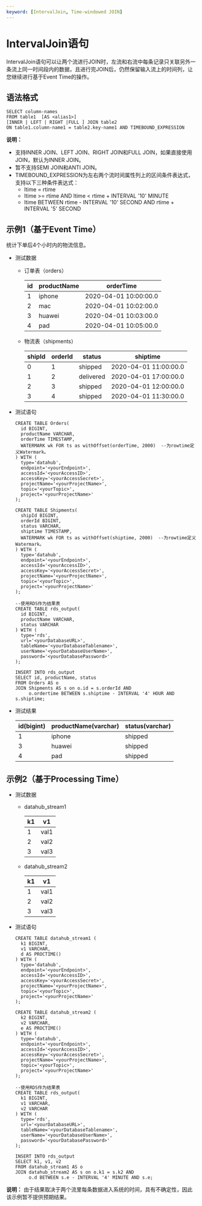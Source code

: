 ```yaml
---
keyword: [IntervalJoin, Time-windowed JOIN]
---
```


# IntervalJoin语句

IntervalJoin语句可以让两个流进行JOIN时，左流和右流中每条记录只关联另外一条流上同一时间段内的数据，且进行完JOIN后，仍然保留输入流上的时间列，让您继续进行基于Event Time的操作。

## 语法格式

```
SELECT column-names
FROM table1  [AS <alias1>]
[INNER | LEFT | RIGHT |FULL ] JOIN table2 
ON table1.column-name1 = table2.key-name1 AND TIMEBOUND_EXPRESSION
```

**说明：**

-   支持INNER JOIN、LEFT JOIN、RIGHT JOIN和FULL JOIN，如果直接使用JOIN，默认为INNER JOIN。
-   暂不支持SEMI JOIN和ANTI JOIN。
-   TIMEBOUND\_EXPRESSION为左右两个流时间属性列上的区间条件表达式，支持以下三种条件表达式：
    -   ltime = rtime
    -   ltime \>= rtime AND ltime < rtime + INTERVAL '10' MINUTE
    -   ltime BETWEEN rtime - INTERVAL '10' SECOND AND rtime + INTERVAL '5' SECOND

## 示例1（基于Event Time）

统计下单后4个小时内的物流信息。

-   测试数据
    -   订单表（orders）

        |id|productName|orderTime|
        |--|-----------|---------|
        |1|iphone|2020-04-01 10:00:00.0|
        |2|mac|2020-04-01 10:02:00.0|
        |3|huawei|2020-04-01 10:03:00.0|
        |4|pad|2020-04-01 10:05:00.0|

    -   物流表（shipments）

        |shipId|orderId|status|shiptime|
        |------|-------|------|--------|
        |0|1|shipped|2020-04-01 11:00:00.0|
        |1|2|delivered|2020-04-01 17:00:00.0|
        |2|3|shipped|2020-04-01 12:00:00.0|
        |3|4|shipped|2020-04-01 11:30:00.0|

-   测试语句

    ```
    CREATE TABLE Orders(
      id BIGINT,
      productName VARCHAR,
      orderTime TIMESTAMP,
      WATERMARK wk FOR ts as withOffset(orderTime, 2000)  --为rowtime定义Watermark。
    ) WITH (
      type='datahub',
      endpoint='<yourEndpoint>',
      accessId='<yourAccessID>',
      accessKey='<yourAccessSecret>',
      projectName='<yourProjectName>',
      topic='<yourTopic>',
      project='<yourProjectName>'
    );
    
    CREATE TABLE Shipments(
      shipId BIGINT,
      orderId BIGINT,
      status VARCHAR,
      shiptime TIMESTAMP,
      WATERMARK wk FOR ts as withOffset(shiptime, 2000)  --为rowtime定义Watermark。
    ) WITH (
      type='datahub',
      endpoint='<yourEndpoint>',
      accessId='<yourAccessID>',
      accessKey='<yourAccessSecret>',
      projectName='<yourProjectName>',
      topic='<yourTopic>',
      project='<yourProjectName>'
    );
    
    --使用RDS作为结果表
    CREATE TABLE rds_output(
      id BIGINT,
      productName VARCHAR,
      status VARCHAR
    ) WITH (
      type='rds',
      url='<yourDatabaseURL>',
      tableName='<yourDatabaseTablename>',
      userName='<yourDatabaseUserName>',
      password='<yourDatabasePassword>'
    );
    
    INSERT INTO rds_output
    SELECT id, productName, status
    FROM Orders AS o
    JOIN Shipments AS s on o.id = s.orderId AND
         o.ordertime BETWEEN s.shiptime - INTERVAL '4' HOUR AND s.shiptime;
    ```

-   测试结果

    |id\(bigint\)|productName\(varchar\)|status\(varchar\)|
    |------------|----------------------|-----------------|
    |1|iphone|shipped|
    |3|huawei|shipped|
    |4|pad|shipped|


## 示例2（基于Processing Time）

-   测试数据
    -   datahub\_stream1

        |k1|v1|
        |--|--|
        |1|val1|
        |2|val2|
        |3|val3|

    -   datahub\_stream2

        |k1|v1|
        |--|--|
        |1|val1|
        |2|val2|
        |3|val3|

-   测试语句

    ```
    CREATE TABLE datahub_stream1 (
      k1 BIGINT,
      v1 VARCHAR,
      d AS PROCTIME()
    ) WITH (
      type='datahub',
      endpoint='<yourEndpoint>',
      accessId='<yourAccessID>',
      accessKey='<yourAccessSecret>',
      projectName='<yourProjectName>',
      topic='<yourTopic>',
      project='<yourProjectName>'
    );
    
    CREATE TABLE datahub_stream2 (
      k2 BIGINT,
      v2 VARCHAR,
      e AS PROCTIME()
    ) WITH (
      type='datahub',
      endpoint='<yourEndpoint>',
      accessId='<yourAccessID>',
      accessKey='<yourAccessSecret>',
      projectName='<yourProjectName>',
      topic='<yourTopic>',
      project='<yourProjectName>'
    );
    
    --使用RDS作为结果表
    CREATE TABLE rds_output(
      k1 BIGINT,
      v1 VARCHAR,
      v2 VARCHAR
    ) WITH (
      type='rds',
      url='<yourDatabaseURL>',
      tableName='<yourDatabaseTablename>',
      userName='<yourDatabaseUserName>',
      password='<yourDatabasePassword>'
    );
    
    INSERT INTO rds_output
    SELECT k1, v1, v2
    FROM datahub_stream1 AS o
    JOIN datahub_stream2 AS s on o.k1 = s.k2 AND
         o.d BETWEEN s.e - INTERVAL '4' MINUTE AND s.e;
    ```


**说明：** 由于结果取决于两个流里每条数据进入系统的时间，具有不确定性，因此该示例暂不提供预期结果。

